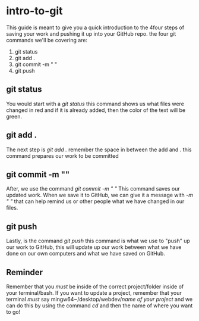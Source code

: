 # intro-to-git

This guide is meant to give you a quick introduction to the 4four steps of saving your work and pushing it up into your GitHub repo.  the four git commands we'll be covering are:

1. git status
2. git add .
3. git commit -m " "
4. git push

## git status

You would start with a *git status* this command shows us what files were changed in red and if it is already added, then the color of the text will be green.



## git add .

The next step is *git add .* remember the space in between the add and . this command prepares our work to be committed

## git commit -m ""

After, we use the command *git commit -m " "* This command saves our updated work.  When we save it to GitHub, we can give it a message with *-m " "* that can help remind us or other people what we have changed in our files.  

## git push 

Lastly, is the command *git push* this command is what we use to "push" up our work to GitHub, this will update up our work between what we have done on our own computers and what we have saved on GitHub.

## Reminder

Remember that you _must_ be inside of the correct project/folder inside of your terminal/bash.  If you want to update a project, remember that your terminal _must_ say mingw64~/desktop/webdev/*name of your project* and we can do this by using the command *cd* and then the name of where you want to go!
